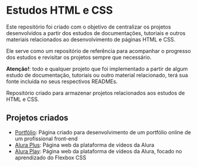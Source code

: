 # Estudos HTML e CSS

Este repositório foi criado com o objetivo de centralizar os projetos desenvolvidos a partir dos estudos de documentações, 
tutoriais e outros materiais relacionados ao desenvolvimento de páginas HTML e CSS.

Ele serve como um repositório de referência para acompanhar o progresso dos estudos e revisitar os projetos sempre que necessário.

**Atenção!**: todo e qualquer projeto que foi implementado a partir de algum estudo de documentação, 
tutoriais ou outro material relacionado, terá sua fonte incluída no seus respectivos READMEs.


Repositório criado para armazenar projetos relacionados aos estudos de
HTML e CSS.

## Projetos criados

- [Portfólio](./alura/portfolio): Página criado para desenvolvimento de um portfólio online de um profissional front-end
- [Alura Plus](./alura/alura-plus): Página web da plataforma de vídeos da Alura
- [Alura Play](./alura/aluraplay/): Página web da plataforma de vídeos da Alura, focado no aprendizado do Flexbox CSS
